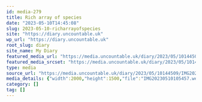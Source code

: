 ```yaml
---
id: media-279
title: Rich array of species
date: "2023-05-10T14:45:08"
slug: 2023-05-10-richarrayofspecies
site: "https://diary.uncountable.uk"
wp_url: "https://diary.uncountable.uk"
root_slug: diary
site_name: My Diary
featured_media_url: "https://media.uncountable.uk/diary/2023/05/10144509/IMG20230510105457.webp"
featured_media_srcset: "https://media.uncountable.uk/diary/2023/05/10144509/IMG20230510105457-300x225.webp 300w, https://media.uncountable.uk/diary/2023/05/10144509/IMG20230510105457-1024x768.webp 1024w, https://media.uncountable.uk/diary/2023/05/10144509/IMG20230510105457-150x150.webp 150w, https://media.uncountable.uk/diary/2023/05/10144509/IMG20230510105457-1920x1440.webp 1920w, https://media.uncountable.uk/diary/2023/05/10144509/IMG20230510105457.webp 2000w"
type: media
source_url: "https://media.uncountable.uk/diary/2023/05/10144509/IMG20230510105457.webp"
media_details: {"width":2000,"height":1500,"file":"IMG20230510105457.webp","filesize":290152,"sizes":{"medium":{"file":"IMG20230510105457-300x225.webp","width":300,"height":225,"filesize":29178,"mime_type":"image/webp","source_url":"https://media.uncountable.uk/diary/2023/05/10144509/IMG20230510105457-300x225.webp"},"large":{"file":"IMG20230510105457-1024x768.webp","width":1024,"height":768,"filesize":267292,"mime_type":"image/webp","source_url":"https://media.uncountable.uk/diary/2023/05/10144509/IMG20230510105457-1024x768.webp"},"thumbnail":{"file":"IMG20230510105457-150x150.webp","width":150,"height":150,"filesize":10288,"mime_type":"image/webp","source_url":"https://media.uncountable.uk/diary/2023/05/10144509/IMG20230510105457-150x150.webp"},"xxl":{"file":"IMG20230510105457-1920x1440.webp","width":1920,"height":1440,"filesize":680150,"mime_type":"image/webp","source_url":"https://media.uncountable.uk/diary/2023/05/10144509/IMG20230510105457-1920x1440.webp"},"full":{"file":"IMG20230510105457.webp","width":2000,"height":1500,"mime_type":"image/webp","source_url":"https://media.uncountable.uk/diary/2023/05/10144509/IMG20230510105457.webp"}},"image_meta":{"aperture":"0","credit":"","camera":"","caption":"","created_timestamp":"0","copyright":"","focal_length":"0","iso":"0","shutter_speed":"0","title":"","orientation":"0","keywords":[]}}
category: []
tag: []
---
```



